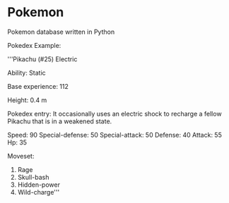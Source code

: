 # Pokemon
Pokemon database written in Python

Pokedex Example:

'''Pikachu (#25)
Electric

Ability:
Static

Base experience: 112

Height: 0.4 m

Pokedex entry:
It occasionally uses an electric shock to recharge a fellow Pikachu that is in a weakened state.

Speed: 90
Special-defense: 50
Special-attack: 50
Defense: 40
Attack: 55
Hp: 35

Moveset:
1. Rage
2. Skull-bash
3. Hidden-power
4. Wild-charge'''
